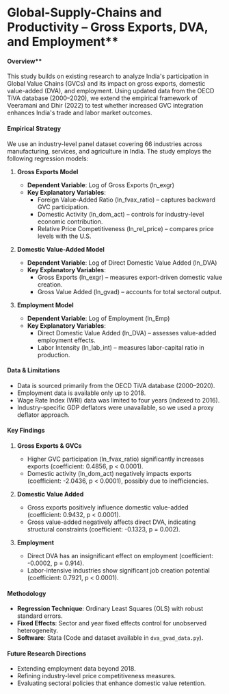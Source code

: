 # Global-Supply-Chains and Productivity – Gross Exports, DVA, and Employment**  

#### Overview**  
This study builds on existing research to analyze India's participation in Global Value Chains (GVCs) and its impact on gross exports, domestic value-added (DVA), and employment. Using updated data from the OECD TiVA database (2000–2020), we extend the empirical framework of Veeramani and Dhir (2022) to test whether increased GVC integration enhances India's trade and labor market outcomes.  

#### **Empirical Strategy**  
We use an industry-level panel dataset covering 66 industries across manufacturing, services, and agriculture in India. The study employs the following regression models:  

1. **Gross Exports Model**  
   - **Dependent Variable**: Log of Gross Exports (ln_exgr)  
   - **Key Explanatory Variables**:  
     - Foreign Value-Added Ratio (ln_fvax_ratio) – captures backward GVC participation.  
     - Domestic Activity (ln_dom_act) – controls for industry-level economic contribution.  
     - Relative Price Competitiveness (ln_rel_price) – compares price levels with the U.S.  

2. **Domestic Value-Added Model**  
   - **Dependent Variable**: Log of Direct Domestic Value Added (ln_DVA)  
   - **Key Explanatory Variables**:  
     - Gross Exports (ln_exgr) – measures export-driven domestic value creation.  
     - Gross Value Added (ln_gvad) – accounts for total sectoral output.  

3. **Employment Model**  
   - **Dependent Variable**: Log of Employment (ln_Emp)  
   - **Key Explanatory Variables**:  
     - Direct Domestic Value Added (ln_DVA) – assesses value-added employment effects.  
     - Labor Intensity (ln_lab_int) – measures labor-capital ratio in production.  

#### **Data & Limitations**  
- Data is sourced primarily from the OECD TiVA database (2000–2020).  
- Employment data is available only up to 2018.  
- Wage Rate Index (WRI) data was limited to four years (indexed to 2016).  
- Industry-specific GDP deflators were unavailable, so we used a proxy deflator approach.  

#### **Key Findings**  
1. **Gross Exports & GVCs**  
   - Higher GVC participation (ln_fvax_ratio) significantly increases exports (coefficient: 0.4856, p < 0.0001).  
   - Domestic activity (ln_dom_act) negatively impacts exports (coefficient: -2.0436, p < 0.0001), possibly due to inefficiencies.  

2. **Domestic Value Added**  
   - Gross exports positively influence domestic value-added (coefficient: 0.9432, p < 0.0001).  
   - Gross value-added negatively affects direct DVA, indicating structural constraints (coefficient: -0.1323, p = 0.002).  

3. **Employment**  
   - Direct DVA has an insignificant effect on employment (coefficient: -0.0002, p = 0.914).  
   - Labor-intensive industries show significant job creation potential (coefficient: 0.7921, p < 0.0001).  

#### **Methodology**  
- **Regression Technique**: Ordinary Least Squares (OLS) with robust standard errors.  
- **Fixed Effects**: Sector and year fixed effects control for unobserved heterogeneity.  
- **Software**: Stata (Code and dataset available in `dva_gvad_data.py`).  

#### **Future Research Directions**  
- Extending employment data beyond 2018.  
- Refining industry-level price competitiveness measures.  
- Evaluating sectoral policies that enhance domestic value retention.  

